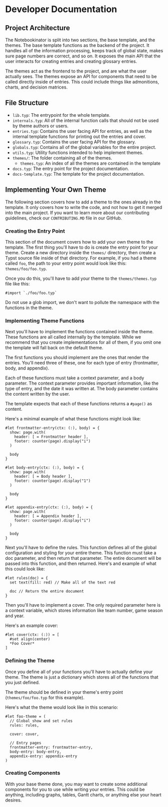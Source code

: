 # Developer Documentation

## Project Architecture

The Notebookinator is split into two sections, the base template, and the
themes. The base template functions as the backend of the project. It handles
all of the information processing, keeps track of global state, makes sure page
numbers are correct, and so on. It exposes the main API that the user interacts
for creating entries and creating glossary entries.

The themes act as the frontend to the project, and are what the user actually
sees. The themes expose an API for components that need to be called directly
inside of entries. This could include things like admonitions, charts, and
decision matrices.

## File Structure

- `lib.typ`: The entrypoint for the whole template.
- `internals.typ`: All of the internal function calls that should not be used by
  theme authors or users.
- `entries.typ`: Contains the user facing API for entries, as well as the internal
  template functions for printing out the entries and cover.
- `glossary.typ`: Contains the user facing API for the glossary.
- `globals.typ`: Contains all of the global variables for the entire project.
- `utils.typ`: Utility functions intended to help implement themes.
- `themes/`: The folder containing all of the themes.
  - `themes.typ`: An index of all the themes are contained in the template
- `docs.typ`: The entry point for the project documentation.
- `docs-template.typ`: The template for the project documentation.

## Implementing Your Own Theme

The following section covers how to add a theme to the ones already in the
template. It only covers how to write the code, and not how to get it merged
into the main project. If you want to learn more about our contributing
guidelines, check our `CONTRIBUTING.MD` file in our GitHub.

### Creating the Entry Point

This section of the document covers how to add your own theme to the template.
The first thing you'll have to do is create the entry point for your theme.
Create a new directory inside the `themes/` directory, then create a Typst
source file inside of that directory. For example, if you had a theme called
`foo`, the path to your entry point would look like this: `themes/foo/foo.typ`.

Once you do this, you'll have to add your theme to the `themes/themes.typ` file
like this:

```typ
#import `./foo/foo.typ`
```

Do not use a glob import, we don't want to pollute the namespace with the
functions in the theme.

### Implementing Theme Functions

Next you'll have to implement the functions contained inside the theme. These
functions are all called internally by the template. While we recommend that you
create implementations for all of them, if you omit one the template will fall
back on the default theme.

The first functions you should implement are the ones that render the entries.
You'll need three of these, one for each type of entry (frontmatter, body, and
appendix).

Each of these functions must take a context parameter, and a body parameter. The
context parameter provides important information, like the type of entry, and
the date it was written at. The body parameter contains the content written by
the user.

<!-- TODO: document the context data type-->

The template expects that each of these functions returns a `#page()` as
content.

Here's a minimal example of what these functions might look like:

```typ
#let frontmatter-entry(ctx: (:), body) = {
  show: page.with(
    header: [ = Frontmatter header ],
    footer: counter(page).display("i")
  )

  body
}
```

```typ
#let body-entry(ctx: (:), body) = {
  show: page.with(
    header: [ = Body header ],
    footer: counter(page).display("1")
  )

  body
}
```

```typ
#let appendix-entry(ctx: (:), body) = {
  show: page.with(
    header: [ = Appendix header ],
    footer: counter(page).display("i")
  )

  body
}
```

Next you'll have to define the rules. This function defines all of the global
configuration and styling for your entire theme. This function must take a doc
parameter, and then return that parameter. The entire document will be passed
into this function, and then returned. Here's and example of what this could
look like:

```typ
#let rules(doc) = {
  set text(fill: red) // Make all of the text red

  doc // Return the entire document
}
```

Then you'll have to implement a cover. The only required parameter here is a
context variable, which stores information like team number, game season and
year.

Here's an example cover:

```typ
#let cover(ctx: (:)) = [
  #set align(center)
  *Foo Cover*
]
```

### Defining the Theme

<!-- TODO: create a theme type documentation thingy-->
Once you define all of your functions you'll have to actually define your theme.
The theme is just a dictionary which stores all of the functions that you just
defined.

The theme should be defined in your theme's entry point (`themes/foo/foo.typ`
for this example).

Here's what the theme would look like in this scenario:

```typ
#let foo-theme = (
  // Global show and set rules
  rules: rules,

  cover: cover,

  // Entry pages
  frontmatter-entry: frontmatter-entry,
  body-entry: body-entry,
  appendix-entry: appendix-entry
)
```

### Creating Components

With your base theme done, you may want to create some additional components for
you to use while writing your entries. This could be anything, including graphs,
tables, Gantt charts, or anything else your heart desires.

<!-- TODO: define a standard set of components that themes should implement.-->
